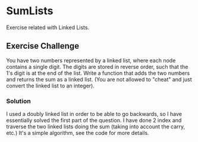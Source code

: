 # SumLists
Exercise related with Linked Lists.

## Exercise Challenge
You have two numbers represented by a linked list, where each node contains a single digit. 
The digits are stored in reverse order, such that the 1's digit is at the end of the list. 
Write a function that adds the two numbers and returns the sum as a linked list. (You are not allowed to "cheat" and just convert the linked list to an integer).

### Solution
I used a doubly linked list in order to be able to go backwards, so I have essentially solved the first part of the question. I have done 2 index and traverse the two linked lists doing the sum (taking into account the carry, etc.) 
It's a simple algorithm, see the code for more details.